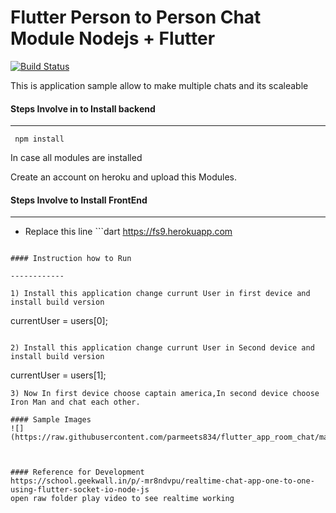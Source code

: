 # Flutter Person to Person Chat Module Nodejs + Flutter



[![Build Status](https://travis-ci.org/joemccann/dillinger.svg?branch=master)](https://travis-ci.org/joemccann/dillinger)

This is application sample allow to make multiple chats and its scaleable 


#### Steps Involve in to Install backend

------------



     npm install 
In case all modules are installed 

Create an account on heroku and upload this Modules.

#### Steps Involve to Install FrontEnd

------------



  - Replace this line   ```dart
  https://fs9.herokuapp.com
```inside flutter chartmodel class with your created heroku project link.

#### Instruction how to Run

------------

1) Install this application change currunt User in first device and install build version   

```
currentUser = users[0];

```

2) Install this application change currunt User in Second device and install build version   

```
currentUser = users[1];

```
3) Now In first device choose captain america,In second device choose Iron Man and chat each other.

#### Sample Images 
![](https://raw.githubusercontent.com/parmeets834/flutter_app_room_chat/master/raw/Flutter%20Live%20Chat%20Photo.png)



#### Reference for Development
https://school.geekwall.in/p/-mr8ndvpu/realtime-chat-app-one-to-one-using-flutter-socket-io-node-js
open raw folder play video to see realtime working 